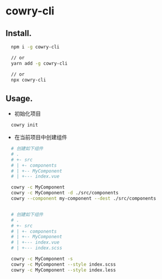 # cowry-cli

## Install.

```bash
  npm i -g cowry-cli

  // or
  yarn add -g cowry-cli

  // or
  npx cowry-cli
```

## Usage.

- 初始化项目

```bash
  cowry init
```

- 在当前项目中创建组件

```bash
  # 创建如下组件
  # .
  # +- src
  # | +- components
  # | +-- MyComponent
  # | +--- index.vue

  cowry -c MyComponent
  cowry -c MyComponent -d ./src/components
  cowry --component my-component --dest ./src/components


  # 创建如下组件
  # .
  # +- src
  # | +- components
  # | +-- MyComponent
  # | +--- index.vue
  # | +--- index.scss

  cowry -c MyComponent -s
  cowry -c MyComponent --style index.scss
  cowry -c MyComponent --style index.less
```
